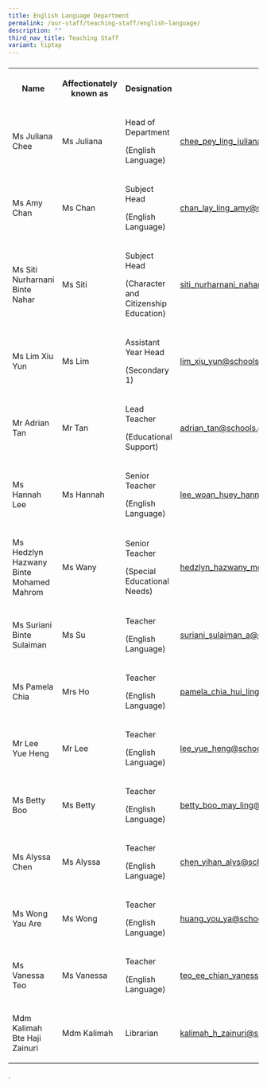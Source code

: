```yaml
---
title: English Language Department
permalink: /our-staff/teaching-staff/english-language/
description: ""
third_nav_title: Teaching Staff
variant: tiptap
---
```

<h3></h3>
<table style="minWidth: 100px">
<colgroup>
<col>
<col>
<col>
<col>
</colgroup>
<tbody>
<tr>
<th rowspan="1" colspan="1">
<p>Name</p>
</th>
<th rowspan="1" colspan="1">
<p>Affectionately known as</p>
</th>
<th rowspan="1" colspan="1">
<p>Designation</p>
</th>
<th rowspan="1" colspan="1">
<p>Email</p>
</th>
</tr>
<tr>
<td rowspan="1" colspan="1">
<p>Ms Juliana Chee</p>
</td>
<td rowspan="1" colspan="1">
<p>Ms Juliana</p>
</td>
<td rowspan="1" colspan="1">
<p>Head of Department</p>
<p>(English Language)</p>
</td>
<td rowspan="1" colspan="1">
<p><a href="mailto:chee_pey_ling_juliana@schools.gov.sg" rel="noopener noreferrer nofollow" target="_blank">chee_pey_ling_juliana@schools.gov.sg</a>
</p>
</td>
</tr>
<tr>
<td rowspan="1" colspan="1">
<p>Ms Amy Chan</p>
</td>
<td rowspan="1" colspan="1">
<p>Ms Chan</p>
</td>
<td rowspan="1" colspan="1">
<p>Subject Head</p>
<p>(English Language)</p>
</td>
<td rowspan="1" colspan="1">
<p><a href="mailto:chan_lay_ling_amy@schools.gov.sg" rel="noopener noreferrer nofollow" target="_blank">chan_lay_ling_amy@schools.gov.sg</a>
</p>
</td>
</tr>
<tr>
<td rowspan="1" colspan="1">
<p>Ms Siti Nurharnani Binte Nahar</p>
</td>
<td rowspan="1" colspan="1">
<p>Ms Siti</p>
</td>
<td rowspan="1" colspan="1">
<p>Subject Head</p>
<p>(Character and Citizenship Education)</p>
</td>
<td rowspan="1" colspan="1">
<p><a href="mailto:siti_nurharnani_nahar@schools.gov.sg" rel="noopener noreferrer nofollow" target="_blank">siti_nurharnani_nahar@schools.gov.sg</a>
</p>
</td>
</tr>
<tr>
<td rowspan="1" colspan="1">
<p>Ms Lim Xiu Yun</p>
</td>
<td rowspan="1" colspan="1">
<p>Ms Lim</p>
</td>
<td rowspan="1" colspan="1">
<p>Assistant Year Head</p>
<p>(Secondary 1)</p>
</td>
<td rowspan="1" colspan="1">
<p><a href="mailto:lim_xiu_yun@schools.gov.sg" rel="noopener noreferrer nofollow" target="_blank">lim_xiu_yun@schools.gov.sg</a>
</p>
</td>
</tr>
<tr>
<td rowspan="1" colspan="1">
<p>Mr Adrian Tan</p>
</td>
<td rowspan="1" colspan="1">
<p>Mr Tan</p>
</td>
<td rowspan="1" colspan="1">
<p>Lead Teacher</p>
<p>(Educational Support)</p>
</td>
<td rowspan="1" colspan="1">
<p><a href="mailto:adrian_tan@schools.gov.sg" rel="noopener noreferrer nofollow" target="_blank">adrian_tan@schools.gov.sg</a>
</p>
</td>
</tr>
<tr>
<td rowspan="1" colspan="1">
<p>Ms Hannah Lee</p>
</td>
<td rowspan="1" colspan="1">
<p>Ms Hannah</p>
</td>
<td rowspan="1" colspan="1">
<p>Senior Teacher</p>
<p>(English Language)</p>
</td>
<td rowspan="1" colspan="1">
<p><a href="mailto:lee_woan_huey_hannah@schools.gov.sg" rel="noopener noreferrer nofollow" target="_blank">lee_woan_huey_hannah@schools.gov.sg</a>
</p>
</td>
</tr>
<tr>
<td rowspan="1" colspan="1">
<p>Ms Hedzlyn Hazwany Binte Mohamed Mahrom</p>
</td>
<td rowspan="1" colspan="1">
<p>Ms Wany</p>
</td>
<td rowspan="1" colspan="1">
<p>Senior Teacher</p>
<p>(Special Educational Needs)</p>
</td>
<td rowspan="1" colspan="1">
<p><a href="mailto:hedzlyn_hazwany_mohamed_mahrom@schools.gov.sg" rel="noopener noreferrer nofollow" target="_blank">hedzlyn_hazwany_mohamed_mahrom@schools.gov.sg</a>
</p>
</td>
</tr>
<tr>
<td rowspan="1" colspan="1">
<p>Ms Suriani Binte Sulaiman</p>
</td>
<td rowspan="1" colspan="1">
<p>Ms Su</p>
</td>
<td rowspan="1" colspan="1">
<p>Teacher</p>
<p>(English Language)</p>
</td>
<td rowspan="1" colspan="1">
<p><a href="mailto:suriani_sulaiman_a@schools.gov.sg" rel="noopener noreferrer nofollow" target="_blank">suriani_sulaiman_a@schools.gov.sg</a>
</p>
</td>
</tr>
<tr>
<td rowspan="1" colspan="1">
<p>Ms Pamela Chia</p>
</td>
<td rowspan="1" colspan="1">
<p>Mrs Ho</p>
</td>
<td rowspan="1" colspan="1">
<p>Teacher</p>
<p>(English Language)</p>
</td>
<td rowspan="1" colspan="1">
<p><a href="mailto:pamela_chia_hui_ling@schools.gov.sg" rel="noopener noreferrer nofollow" target="_blank">pamela_chia_hui_ling@schools.gov.sg</a>
</p>
</td>
</tr>
<tr>
<td rowspan="1" colspan="1">
<p>Mr Lee Yue Heng</p>
</td>
<td rowspan="1" colspan="1">
<p>Mr Lee</p>
</td>
<td rowspan="1" colspan="1">
<p>Teacher</p>
<p>(English Language)</p>
</td>
<td rowspan="1" colspan="1">
<p><a href="mailto:lee_yue_heng@schools.gov.sg" rel="noopener noreferrer nofollow" target="_blank">lee_yue_heng@schools.gov.sg</a>
</p>
</td>
</tr>
<tr>
<td rowspan="1" colspan="1">
<p>Ms Betty Boo</p>
</td>
<td rowspan="1" colspan="1">
<p>Ms Betty</p>
</td>
<td rowspan="1" colspan="1">
<p>Teacher</p>
<p>(English Language)</p>
</td>
<td rowspan="1" colspan="1">
<p><a href="mailto:betty_boo_may_ling@schools.gov.sg" rel="noopener noreferrer nofollow" target="_blank">betty_boo_may_ling@schools.gov.sg</a>
</p>
</td>
</tr>
<tr>
<td rowspan="1" colspan="1">
<p>Ms Alyssa Chen</p>
</td>
<td rowspan="1" colspan="1">
<p>Ms Alyssa</p>
</td>
<td rowspan="1" colspan="1">
<p>Teacher</p>
<p>(English Language)</p>
</td>
<td rowspan="1" colspan="1">
<p><a href="mailto:chen_yihan_alys@schools.gov.sg" rel="noopener noreferrer nofollow" target="_blank">chen_yihan_alys@schools.gov.sg</a>
</p>
</td>
</tr>
<tr>
<td rowspan="1" colspan="1">
<p>Ms Wong Yau Are</p>
</td>
<td rowspan="1" colspan="1">
<p>Ms Wong</p>
</td>
<td rowspan="1" colspan="1">
<p>Teacher</p>
<p>(English Language)</p>
</td>
<td rowspan="1" colspan="1">
<p><a href="mailto:huang_you_ya@schools.gov.sg" rel="noopener noreferrer nofollow" target="_blank">huang_you_ya@schools.gov.sg</a>
</p>
</td>
</tr>
<tr>
<td rowspan="1" colspan="1">
<p>Ms Vanessa Teo</p>
</td>
<td rowspan="1" colspan="1">
<p>Ms Vanessa</p>
</td>
<td rowspan="1" colspan="1">
<p>Teacher</p>
<p>(English Language)</p>
</td>
<td rowspan="1" colspan="1">
<p><a href="mailto:teo_ee_chian_vanessa@schools.gov.sg" rel="noopener noreferrer nofollow" target="_blank">teo_ee_chian_vanessa@schools.gov.sg</a>
</p>
</td>
</tr>
<tr>
<td rowspan="1" colspan="1">
<p>Mdm Kalimah Bte Haji Zainuri</p>
</td>
<td rowspan="1" colspan="1">
<p>Mdm Kalimah</p>
</td>
<td rowspan="1" colspan="1">
<p>Librarian</p>
</td>
<td rowspan="1" colspan="1">
<p><a href="mailto:kalimah_h_zainuri@schools.gov.sg" rel="noopener noreferrer nofollow" target="_blank">kalimah_h_zainuri@schools.gov.sg</a>
</p>
</td>
</tr>
</tbody>
</table>
<p>.</p>